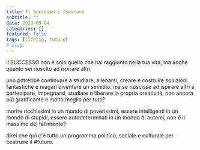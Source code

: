 ```yaml
---
title: Il Successo è Ispirare
subtitle: ""
date: 2020-05-04
categories: []
featured: false
tags: [lifetip, futuro]
# slug: 
---
```


il SUCCESSO non è solo quello che hai raggiunto nella tua vita, ma anche quanto sei riuscito ad ispirare altri.

uno potrebbe continuare a studiare, allenarsi, creare e costruire soluzioni fantastiche e magari diventare un semidio.
ma se riuscisse ad ispirare altri a partecipare, impegnarsi, studiare o liberare la propria creatività, non ancora più gratificante e molto meglio per tutti?

morire ricchissimi in un mondo di poverissimi, essere intelligenti in un mondo di stupidi, essere autodeterminati in un mondo di automi, non è il massimo del fallimento?

direi che qui c'è tutto un programma politico, sociale e culturale per costruire il #futuro.
